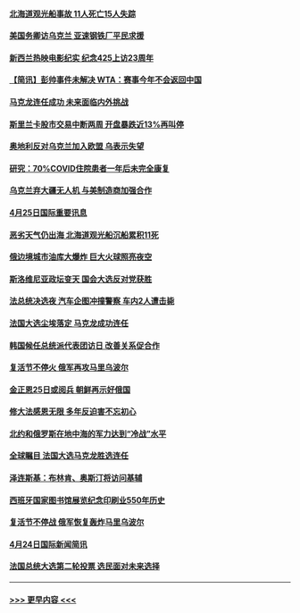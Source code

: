 #### [北海道观光船事故 11人死亡15人失踪](../pages/prog202/a103409647.md?t=04260351) 
#### [美国务卿访乌克兰 亚速钢铁厂平民求援](../pages/prog202/a103409683.md?t=04260351) 
#### [新西兰热映电影纪实 纪念425上访23周年](../pages/prog202/a103409599.md?t=04260351) 
#### [【简讯】彭帅事件未解决 WTA：赛事今年不会返回中国](../pages/prog202/a103409651.md?t=04260351) 
#### [马克龙连任成功 未来面临内外挑战](../pages/prog202/a103409730.md?t=04260351) 
#### [斯里兰卡股市交易中断两周 开盘暴跌近13%再叫停](../pages/prog202/a103409627.md?t=04260351) 
#### [奥地利反对乌克兰加入欧盟 乌表示失望](../pages/prog202/a103409479.md?t=04260351) 
#### [研究：70%COVID住院患者一年后未完全康复](../pages/prog202/a103409456.md?t=04260351) 
#### [乌克兰弃大疆无人机 与美制造商加强合作](../pages/prog202/a103409435.md?t=04260351) 
#### [4月25日国际重要讯息](../pages/prog202/a103409355.md?t=04260351) 
#### [恶劣天气仍出海 北海道观光船沉船累积11死](../pages/prog202/a103409303.md?t=04260351) 
#### [俄边境城市油库大爆炸 巨大火球照亮夜空](../pages/prog202/a103409294.md?t=04260351) 
#### [斯洛维尼亚政坛变天 国会大选反对党获胜](../pages/prog202/a103409285.md?t=04260351) 
#### [法总统决选夜 汽车企图冲撞警察 车内2人遭击毙](../pages/prog202/a103409239.md?t=04260351) 
#### [法国大选尘埃落定 马克龙成功连任](../pages/prog202/a103409096.md?t=04260351) 
#### [韩国候任总统派代表团访日 改善关系促合作](../pages/prog202/a103409088.md?t=04260351) 
#### [复活节不停火 俄军再攻马里乌波尔](../pages/prog202/a103409086.md?t=04260351) 
#### [金正恩25日或阅兵 朝鲜再示好俄国](../pages/prog202/a103409090.md?t=04260351) 
#### [修大法感恩无限 多年反迫害不忘初心](../pages/prog202/a103409052.md?t=04260351) 
#### [北约和俄罗斯在地中海的军力达到“冷战”水平](../pages/prog202/a103409034.md?t=04260351) 
#### [全球瞩目 法国大选马克龙胜选连任](../pages/prog202/a103409032.md?t=04260351) 
#### [泽连斯基：布林肯、奥斯汀将访问基辅](../pages/prog202/a103409004.md?t=04260351) 
#### [西班牙国家图书馆展览纪念印刷业550年历史](../pages/prog202/a103408868.md?t=04260351) 
#### [复活节不停战 俄军恢复轰炸马里乌波尔](../pages/prog202/a103408883.md?t=04260351) 
#### [4月24日国际新闻简讯](../pages/prog202/a103408850.md?t=04260351) 
#### [法国总统大选第二轮投票 选民面对未来选择](../pages/prog202/a103408837.md?t=04260351) 

----
#### [ >>> 更早内容 <<< ](../indexes/prog202-earlier.md)
